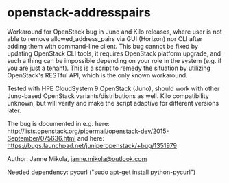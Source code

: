 # openstack-addresspairs
Workaround for OpenStack bug in Juno and Kilo releases, where user is not able to remove allowed_address_pairs via GUI (Horizon) nor CLI after adding them with command-line client. This bug cannot be fixed by updating OpenStack CLI tools, it requires OpenStack platform upgrade, and such a thing can be impossible depending on your role in the system (e.g. if you are just a tenant). This is a script to remedy the situation by utilizing OpenStack's RESTful API, which is the only known workaround.

Tested with HPE CloudSystem 9 OpenStack (Juno), should work with other Juno-based OpenStack variants/distributions as well. Kilo compatibility unknown, but will verify and make the script adaptive for different versions later.

The bug is documented in e.g. here: http://lists.openstack.org/pipermail/openstack-dev/2015-September/075636.html and here: https://bugs.launchpad.net/juniperopenstack/+bug/1351979

Author: Janne Mikola, janne.mikola@outlook.com

Needed dependency: pycurl ("sudo apt-get install python-pycurl")


